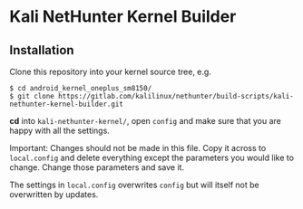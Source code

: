# Kali NetHunter Kernel Builder

## Installation

Clone this repository into your kernel source tree, e.g.

```console
$ cd android_kernel_oneplus_sm8150/
$ git clone https://gitlab.com/kalilinux/nethunter/build-scripts/kali-nethunter-kernel-builder.git
```

**cd** into `kali-nethunter-kernel/`, open `config` and make sure that you are happy with all the settings.

Important: Changes should not be made in this file. Copy it across to `local.config` and delete everything except the parameters you would like to change. Change those parameters and save it.

The settings in `local.config` overwrites `config` but will itself not be overwritten by updates.
